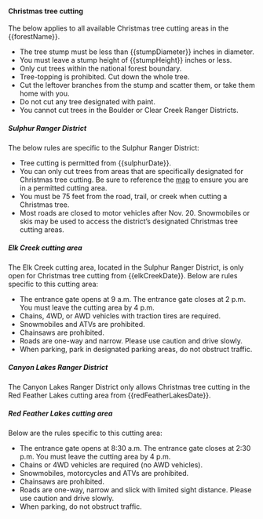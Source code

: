#### Christmas tree cutting

The below applies to all available Christmas tree cutting areas in the {{forestName}}.

* The tree stump must be less than {{stumpDiameter}} inches in diameter.
* You must leave a stump height of {{stumpHeight}} inches or less.
* Only cut trees within the national forest boundary.
* Tree-topping is prohibited. Cut down the whole tree.
* Cut the leftover branches from the stump and scatter them, or take them home with you.
* Do not cut any tree designated with paint.
* You cannot cut trees in the Boulder or Clear Creek Ranger Districts.

##### Sulphur Ranger District

The below rules are specific to the Sulphur Ranger District:

* Tree cutting is permitted from {{sulphurDate}}.
* You can only cut trees from areas that are specifically designated for Christmas tree cutting. Be sure to reference the [map](/assets/img/maps/sulphur-map.png) to ensure you are in a permitted cutting area. 
* You must be 75 feet from the road, trail, or creek when cutting a Christmas tree.
* Most roads are closed to motor vehicles after Nov. 20. Snowmobiles or skis may be used to access the district’s designated Christmas tree cutting areas.

##### Elk Creek cutting area

The Elk Creek cutting area, located in the Sulphur Ranger District, is only open for Christmas tree cutting from {{elkCreekDate}}. Below are rules specific to this cutting area:

* The entrance gate opens at 9 a.m. The entrance gate closes at 2 p.m. You must leave the cutting area by 4 p.m.
* Chains, 4WD, or AWD vehicles with traction tires are required.
* Snowmobiles and ATVs are prohibited.
* Chainsaws are prohibited.
* Roads are one-way and narrow. Please use caution and drive slowly.
* When parking, park in designated parking areas, do not obstruct traffic.

##### Canyon Lakes Ranger District

The Canyon Lakes Ranger District only allows Christmas tree cutting in the Red Feather Lakes cutting area from {{redFeatherLakesDate}}.

##### Red Feather Lakes cutting area

Below are the rules specific to this cutting area:

* The entrance gate opens at 8:30 a.m. The entrance gate closes at 2:30 p.m. You must leave the cutting area by 4 p.m.
* Chains or 4WD vehicles are required (no AWD vehicles).
* Snowmobiles, motorcycles and ATVs are prohibited.
* Chainsaws are prohibited.
* Roads are one-way, narrow and slick with limited sight distance. Please use caution and
drive slowly.
* When parking, do not obstruct traffic.
